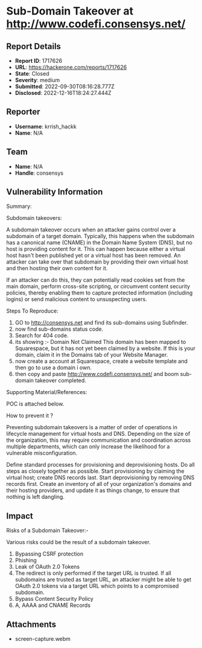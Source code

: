 # Sub-Domain Takeover at   http://www.codefi.consensys.net/

## Report Details
- **Report ID**: 1717626
- **URL**: https://hackerone.com/reports/1717626
- **State**: Closed
- **Severity**: medium
- **Submitted**: 2022-09-30T08:16:28.777Z
- **Disclosed**: 2022-12-16T18:24:27.444Z

## Reporter
- **Username**: krrish_hackk
- **Name**: N/A

## Team
- **Name**: N/A
- **Handle**: consensys

## Vulnerability Information
Summary:
 
Subdomain takeovers:

A subdomain takeover occurs when an attacker gains control over a subdomain of a target domain. Typically, this happens when the subdomain has a canonical name (CNAME) in the Domain Name System (DNS), but no host is providing content for it. This can happen because either a virtual host hasn't been published yet or a virtual host has been removed. An attacker can take over that subdomain by providing their own virtual host and then hosting their own content for it.

If an attacker can do this, they can potentially read cookies set from the main domain, perform cross-site scripting, or circumvent content security policies, thereby enabling them to capture protected information (including logins) or send malicious content to unsuspecting users.

 Steps To Reproduce:

  1. GO to http://consensys.net and find its sub-domains using Subfinder.
  1. now find sub-domains status code.
  1. Search for 404 code.
 4.  its showing :- 
Domain Not Claimed
This domain has been mapped to Squarespace, but it has not yet been claimed by a website. If this is your domain, claim it in the Domains tab of your Website Manager.
5. now create a account at Squarespace, create a website template and then go to use a domain i own.
 6. then copy and paste http://www.codefi.consensys.net/  and  boom sub-domain takeover completed.

Supporting Material/References:

POC is attached below.


 How to prevent it ?

Preventing subdomain takeovers is a matter of order of operations in lifecycle management for virtual hosts and DNS. Depending on the size of the organization, this may require communication and coordination across multiple departments, which can only increase the likelihood for a vulnerable misconfiguration.

Define standard processes for provisioning and deprovisioning hosts. Do all steps as closely together as possible.
Start provisioning by claiming the virtual host; create DNS records last.
Start deprovisioning by removing DNS records first.
Create an inventory of all of your organization's domains and their hosting providers, and update it as things change, to ensure that nothing is left dangling.

## Impact

Risks of a Subdomain Takeover:-

Various risks could be the result of a subdomain takeover.

1. Bypassing CSRF protection
2. Phishing
3. Leak of OAuth 2.0 Tokens
4. The redirect is only performed if the target URL is trusted. If all subdomains are trusted as target URL, an attacker might be able to get OAuth 2.0 tokens via a target URL which points to a compromised subdomain.
5. Bypass Content Security Policy
6. A, AAAA and CNAME Records

## Attachments
- screen-capture.webm
